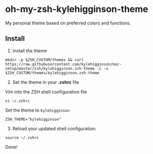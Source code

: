 # oh-my-zsh-kylehigginson-theme

My personal theme based on preferred colors and functions.

<gif here>

## Install

1. Install the theme
```
mkdir -p $ZSH_CUSTOM/themes && curl https://raw.githubusercontent.com/kylehigginson/mac-setup/master/zsh/kylehigginson.zsh-theme -L -o $ZSH_CUSTOM/themes/kylehigginson.zsh-theme
```

2. Set the theme in your **.zshrc** file

Vim into the ZSH shell configuration file
```
vi ~/.zshrc
```

Set the theme to `kylehigginson`
```
ZSH_THEME="kylehigginson"
```

3. Reload your updated shell configuration:
```
source ~/.zshrc
```

Done!
